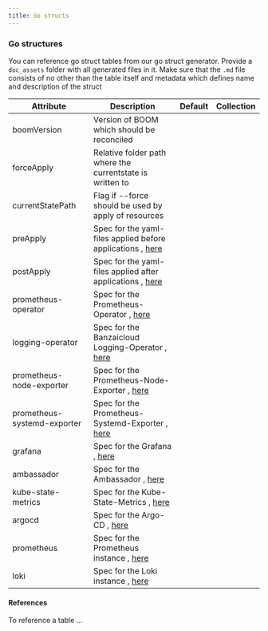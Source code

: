 ```yaml
---
title: Go structs
---
```


### Go structures

You can reference go struct tables from our go struct generator.
Provide a `doc_assets` folder with all generated files in it.
Make sure that the `.md` file consists of no other than the table itself and metadata which defines name and description of the struct

| Attribute                   | Description                                                                     | Default | Collection  |
| --------------------------- | ------------------------------------------------------------------------------- | ------- | ----------  |
| boomVersion                 | Version of BOOM which should be reconciled                                      |         |             |
| forceApply                  | Relative folder path where the currentstate is written to                       |         |             |
| currentStatePath            | Flag if --force should be used by apply of resources                            |         |             |
| preApply                    | Spec for the yaml-files applied before applications , [here](PreApply.md)       |         |             |
| postApply                   | Spec for the yaml-files applied after applications , [here](PostApply.md)       |         |             |
| prometheus-operator         | Spec for the Prometheus-Operator , [here](PrometheusOperator.md)                |         |             |
| logging-operator            | Spec for the Banzaicloud Logging-Operator , [here](LoggingOperator.md)          |         |             |
| prometheus-node-exporter    | Spec for the Prometheus-Node-Exporter , [here](PrometheusNodeExporter.md)       |         |             |
| prometheus-systemd-exporter | Spec for the Prometheus-Systemd-Exporter , [here](PrometheusSystemdExporter.md) |         |             |
| grafana                     | Spec for the Grafana , [here](grafana/Grafana.md)                               |         |             |
| ambassador                  | Spec for the Ambassador , [here](Ambassador.md)                                 |         |             |
| kube-state-metrics          | Spec for the Kube-State-Metrics , [here](KubeStateMetrics.md)                   |         |             |
| argocd                      | Spec for the Argo-CD , [here](argocd/Argocd.md)                                 |         |             |
| prometheus                  | Spec for the Prometheus instance , [here](Prometheus.md)                        |         |             |
| loki                        | Spec for the Loki instance , [here](Loki.md)                                    |         |             |

#### References

To reference a table ...